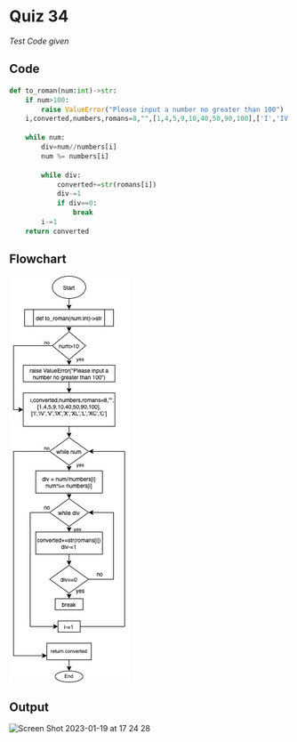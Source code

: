 # Quiz 34
*Test Code given*

## Code
```.py
def to_roman(num:int)->str:
    if num>100:
        raise ValueError("Please input a number no greater than 100")
    i,converted,numbers,romans=8,"",[1,4,5,9,10,40,50,90,100],['I','IV','V','IX','X','XL','L','XC','C']
   
    while num:
        div=num//numbers[i]
        num %= numbers[i]

        while div:
            converted+=str(romans[i])
            div-=1
            if div==0:
                break
        i-=1
    return converted
```

## Flowchart
![](src/q34.jpg)

## Output
![Screen Shot 2023-01-19 at 17 24 28](https://user-images.githubusercontent.com/113817801/213391281-ede52792-0857-4bea-9b7c-36aba720d860.png)
